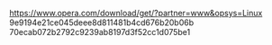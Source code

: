 https://www.opera.com/download/get/?partner=www&opsys=Linux
9e9194e21ce045deee8d811481b4cd676b20b06b
70ecab072b2792c9239ab8197d3f52cc1d075be1
